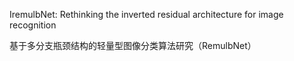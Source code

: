 IremulbNet: Rethinking the inverted residual architecture for image recognition

基于多分支瓶颈结构的轻量型图像分类算法研究（RemulbNet）
